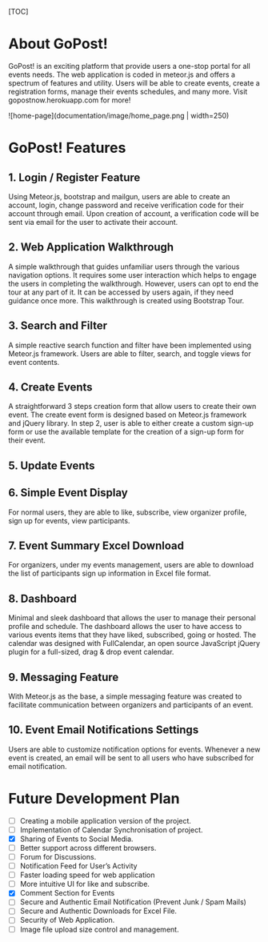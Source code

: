 [TOC]

# About GoPost!
GoPost! is an exciting platform that provide users a one-stop portal for all events needs. The web application is coded in meteor.js and offers a spectrum of features and utility. Users will be able to create events, create a registration forms, manage their events schedules, and many more. Visit gopostnow.herokuapp.com for more!

![home-page](documentation/image/home_page.png | width=250)

# GoPost! Features
## 1. Login / Register Feature
Using Meteor.js, bootstrap and mailgun, users are able to create an account, login, change password and receive verification code for their account through email. Upon creation of account, a verification code will be sent via email for the user to activate their account.

## 2. Web Application Walkthrough
A simple walkthrough that guides unfamiliar users through the various navigation options. It requires some user interaction which helps to engage the users in completing the walkthrough. However, users can opt to end the tour at any part of it. It can be accessed by users again, if they need guidance once more. This walkthrough is created using Bootstrap Tour.

## 3. Search and Filter
A simple reactive search function and filter have been implemented using Meteor.js framework. Users are able to filter, search, and toggle views for event contents.

## 4. Create Events
A straightforward 3 steps creation form that allow users to create their own event. The create event form is designed based on Meteor.js framework and jQuery library. In step 2, user is able to either create a custom sign-up form or use the available template for the creation of a sign-up form for their event.

## 5. Update Events

## 6. Simple Event Display
For normal users, they are able to like, subscribe, view organizer profile, sign up for events, view participants.

## 7. Event Summary Excel Download
For organizers, under my events management, users are able to download the list of  participants sign up information in Excel file format.

## 8. Dashboard
Minimal and sleek dashboard that allows the user to manage their personal profile and schedule. The dashboard allows the user to have access to various events items that they have liked, subscribed, going or hosted. The calendar was designed with FullCalendar, an open source JavaScript jQuery plugin for a full-sized, drag & drop event calendar.

## 9. Messaging Feature
With Meteor.js as the base, a simple messaging feature was created to facilitate communication between organizers and participants of an event.

## 10. Event Email Notifications Settings
Users are able to customize notification options for events. Whenever a new event is created, an email will be sent to all users who have subscribed for email notification.

# Future Development Plan
- [ ] Creating a mobile application version of the project.
- [ ] Implementation of Calendar Synchronisation of project.
- [x] Sharing of Events to  Social Media.
- [ ] Better support across different browsers.
- [ ] Forum for Discussions.
- [ ] Notification Feed for User’s Activity
- [ ] Faster loading speed for web application
- [ ] More intuitive UI for like and subscribe.
- [x] Comment Section for Events
- [ ] Secure and Authentic Email Notification (Prevent Junk / Spam Mails)
- [ ] Secure and Authentic Downloads for Excel File.
- [ ] Security of Web Application.
- [ ] Image file upload size control and management.
